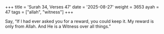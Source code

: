 +++
title = 'Surah 34, Verses 47'
date = '2025-08-27'
weight = 3653
ayah = 47
tags = ["allah", "witness"]
+++

Say, “If I had ever asked you for a reward, you could keep it. My reward is only from Allah. And He is a Witness over all things.”